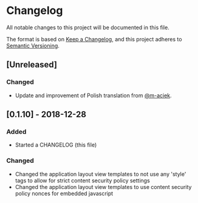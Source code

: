 # Changelog
All notable changes to this project will be documented in this file.

The format is based on [Keep a Changelog](https://keepachangelog.com/en/1.0.0/),
and this project adheres to [Semantic Versioning](https://semver.org/spec/v2.0.0.html).

## [Unreleased]
### Changed
- Update and improvement of Polish translation from [@m-aciek](https://github.com/m-aciek).

## [0.1.10] - 2018-12-28
### Added
- Started a CHANGELOG (this file)

### Changed
- Changed the application layout view templates to not use any 'style' tags to allow for strict content security policy settings
- Changed the application layout view templates to use content security policy nonces for embedded javascript
